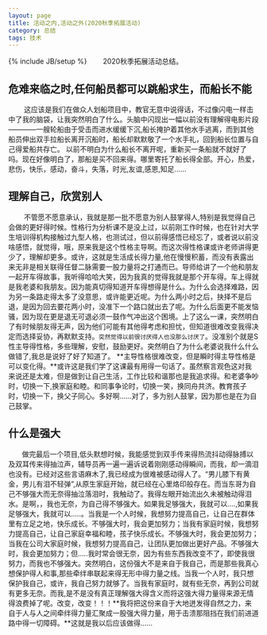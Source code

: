 ```yaml
---
layout: page
title: 活动之内,活动之外(2020秋季拓展活动)
category: 总结
tags: 技术
---
```

{% include JB/setup %}
　　2020秋季拓展活动总结。
 
## 危难来临之时,任何船员都可以跳船求生，而船长不能
&#160; &#160; &#160; &#160; 这应该是我们在做众人划船项目中，教官无意中说得话，不过像闪电一样击中了我的脑袋，让我突然明白了什么。头脑中闪现出一幅以前没有理解得电影片段————一艘轮船由于受击而进水缓缓下沉,船长掩护着其他水手逃离，而到其他船员伸出双手拉船长离开沉船时，船长却默默敬了一个水手礼，回到船长位置与自己得爱船共存亡。 以前不明白为什么船长不离开呢，重新买一条船就不就好了吗。现在好像明白了，那船是买不回来得。哪里寄托了船长得全部。开心，热爱，悲伤，快乐，感动，奋斗，失落，时光,友谊,感恩,知足......

## 理解自己，欣赏别人
 &#160; &#160; &#160; &#160; 不管愿不愿意承认，我就是那一批不愿意为别人鼓掌得人,特别是我觉得自己会做的更好得时候。性格行为分析课不是没上过，以前刚工作时候，也在针对大学生培训得机构接触过九型人格，也测试过，但以前得感悟已经忘了，或者说以前没啥感悟，就觉得，哦，原来我是这个性格主导啊。而这次得性格课或许老师讲得更少了，理解却更多。或许，这就是生活成长得力量,他在慢慢积蓄，而没有表露出来无非是相关联得任督二脉需要一股力量将之打通而已。导师给讲了一个他和朋友一起开车得故事，我听得哈哈大笑，因为我真的觉得我就是那个开车得。车上得就是我老婆和我朋友。因为能真切得知道开车得想得是什么。为什么会选择难路，因为另一条路走得太多了没意思，或许能更近呢。为什么两小时之后，抉择不是后退，是因为回去要花两小时，没准下一个路口就出去了呢。为什么后面更不能发恼骚，因为现在更是退无可退必须一鼓作气冲出这个困境。上了这么一课，突然明白了有时候朋友得无声，因为他们可能有其他得考虑和担忧，但知道很难改变我得决定而选择妥协，再默默支持。`突然觉得以前很讨厌得人也没那么讨厌了`。没准别个就是S性主导得性格，多些理解，安慰，鼓励更好。突然明白了为什么老婆说我什么什么做错了,我总是说好了好了知道了。 **主导性格很难改变，但是瞬时得主导性格是可以变化得。**或许这是我们学了这课最有用得一句话了。虽然察言观色这对我来说还是太难，但是做到让自己生活，工作比较和谐那也是我追求得。和老婆争吵时，切换一下,换家庭和睦。和同事争论时，切换一笑，换同舟共济。教育孩子时，切换一下，换父子同心。多好啊......对了，多为别人鼓掌，因为那也是在为自己鼓掌。  

## 什么是强大
 &#160; &#160; &#160; &#160;做完最后一个项目,低头默想时候，我能感觉到双手传来得热流抖动得脉搏以及双耳传来得抽泣声，辅导员再一遍一遍诉说着刚刚感动得瞬间，而我，却一滴泪也没有。已经对这些言语麻木了,我已经成为很难被感动得人了。“男儿膝下有黄金，男儿有泪不轻弹”,从原生家庭开始，就已经在心里烙印般存在。而当东哥为自己不够强大而无奈得抽泣落泪时，我触动了。我得左眼开始流出久未被触动得泪水。是啊，，我也无奈，为自己得不够强大。如果我足够强大，我就可以....,如果我足够强大，我就可以.....。当我是一个人时候，我想努力提高自己，让自己在群体里有立足之地，快乐成长。不够强大时，我会更加努力；当我有家庭时候，我想努力提高自己，让自己家庭幸福和睦，孩子快乐成长。不够强大时，我会更加努力；当我在公司大家庭时候，我想努力提高自己，让团队更加做出更好产品。不够强大时，我会更加努力；但.....我时常会很无奈，因为有些东西我改变不了，即使我很努力，而我也不够强大。突然明白，这份强大不是来自于我自己，而是那些我真心想保护得人和事,那些牵绊串联起来得无形中得力量之线。当我一个人时，我只想保护我自己，或许，我自己努力就够了。当我有家庭时，就有些无奈，再到公司就有更多无奈。而我,是不是没有真正理解强大得含义而将这强大得力量得来源无情得浪费掉了呢。改变，改变！！！**我将把这份来自于大地迸发得自然之力，来自于人与人之间牵绊得力量汇聚成一股强大得力量，用于击溃那阻挡在我们前进道路中得一切障碍。**这就是我以后应该做得......
　
